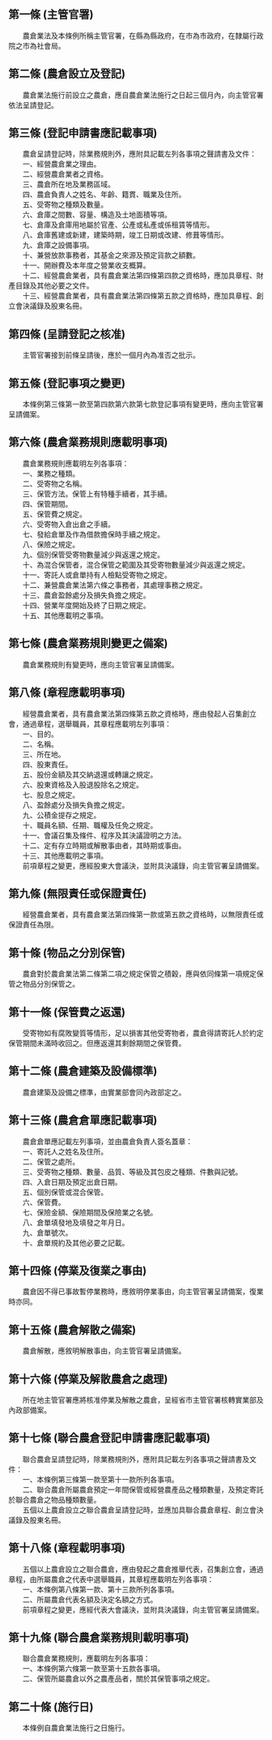 第一條 (主管官署)
-----------------
　　農倉業法及本條例所稱主管官署，在縣為縣政府，在市為市政府，在隸屬行政院之市為社會局。  


第二條 (農倉設立及登記)
-----------------------
　　農倉業法施行前設立之農倉，應自農倉業法施行之日起三個月內，向主管官署依法呈請登記。  


第三條 (登記申請書應記載事項)
-----------------------------
　　農倉呈請登記時，除業務規則外，應附具記載左列各事項之聲請書及文件：  
　　一、經營農倉業之理由。  
　　二、經營農倉業者之資格。  
　　三、農倉所在地及業務區域。  
　　四、農倉負責人之姓名、年齡、籍貫、職業及住所。  
　　五、受寄物之種類及數量。  
　　六、倉庫之間數、容量、構造及土地面積等項。  
　　七、倉庫及倉庫用地屬於官產、公產或私產或係租賃等情形。  
　　八、倉庫舊建或新建，建築時期，竣工日期或改建、修葺等情形。  
　　九、倉庫之設備事項。  
　　十、兼營放款事務者，其基金之來源及預定貨款之額數。  
　　十一、開辦費及本年度之營業收支概算。  
　　十二、經營農倉業者，具有農倉業法第四條第四款之資格時，應加具章程、財產目錄及其他必要之文件。  
　　十三、經營農倉業者，具有農倉業法第四條第五款之資格時，應加具章程、創立會決議錄及股東名冊。  


第四條 (呈請登記之核准)
-----------------------
　　主管官署接到前條呈請後，應於一個月內為准否之批示。  


第五條 (登記事項之變更)
-----------------------
　　本條例第三條第一款至第四款第六款第七款登記事項有變更時，應向主管官署呈請備案。  


第六條 (農倉業務規則應載明事項)
-------------------------------
　　農倉業務規則應載明左列各事項：  
　　一、業務之種類。  
　　二、受寄物之名稱。  
　　三、保管方法。保管上有特種手續者，其手續。  
　　四、保管期間。  
　　五、保管費之規定。  
　　六、受寄物入倉出倉之手續。  
　　七、發給倉單及作為借款擔保時手續之規定。  
　　八、保險之規定。  
　　九、個別保管受寄物數量減少與返還之規定。  
　　十、為混合保管者，混合保管之範圍及其受寄物數量減少與返還之規定。  
　　十一、寄託人或倉單持有人檢點受寄物之規定。  
　　十二、兼營農倉業法第六條之事務者，其處理事務之規定。  
　　十三、農倉盈餘處分及損失負擔之規定。  
　　十四、營業年度開始及終了日期之規定。  
　　十五、其他應載明之事項。  


第七條 (農倉業務規則變更之備案)
-------------------------------
　　農倉業務規則有變更時，應向主管官署呈請備案。  


第八條 (章程應載明事項)
-----------------------
　　經營農倉業者，具有農倉業法第四條第五款之資格時，應由發起人召集創立會，通過章程，選舉職員，其章程應載明左列事項：  
　　一、目的。  
　　二、名稱。  
　　三、所在地。  
　　四、股東責任。  
　　五、股份金額及其交納退還或轉讓之規定。  
　　六、股東資格及入股退股除名之規定。  
　　七、股息之規定。  
　　八、盈餘處分及損失負擔之規定。  
　　九、公積金提存之規定。  
　　十、職員名額、任期、職權及任免之規定。  
　　十一、會議召集及條件、程序及其決議證明之方法。  
　　十二、定有存立時期或解散事由者，其時期或事由。  
　　十三、其他應載明之事項。  
　　前項章程之變更，應經股東大會議決，並附具決議錄，向主管官署呈請備案。  


第九條 (無限責任或保證責任)
---------------------------
　　經營農倉業者，具有農倉業法第四條第一款或第五款之資格時，以無限責任或保證責任為限。  


第十條 (物品之分別保管)
-----------------------
　　農倉對於農倉業法第二條第二項之規定保管之積穀，應與依同條第一項規定保管之物品分別保管之。  


第十一條 (保管費之返還)
-----------------------
　　受寄物如有腐敗變質等情形，足以損害其他受寄物者，農倉得請寄託人於約定保管期間未滿時收回之。但應返還其剩餘期間之保管費。  


第十二條 (農倉建築及設備標準)
-----------------------------
　　農倉建築及設備之標準，由實業部會同內政部定之。  


第十三條 (農倉倉單應記載事項)
-----------------------------
　　農倉倉單應記載左列事項，並由農倉負責人簽名蓋章：  
　　一、寄託人之姓名及住所。  
　　二、保管之處所。  
　　三、受寄物之種類、數量、品質、等級及其包皮之種類、件數與記號。  
　　四、入倉日期及預定出倉日期。  
　　五、個別保管或混合保管。  
　　六、保管費。  
　　七、保險金額、保險期間及保險業之名號。  
　　八、倉單填發地及填發之年月日。  
　　九、倉單號次。  
　　十、倉單規約及其他必要之記載。  


第十四條 (停業及復業之事由)
---------------------------
　　農倉因不得已事故暫停業務時，應敘明停業事由，向主管官署呈請備案，復業時亦同。  


第十五條 (農倉解散之備案)
-------------------------
　　農倉解散，應敘明解散事由，向主管官署呈請備案。  


第十六條 (停業及解散農倉之處理)
-------------------------------
　　所在地主管官署應將核准停業及解散之農倉，呈經省市主管官署核轉實業部及內政部備案。  


第十七條 (聯合農倉登記申請書應記載事項)
---------------------------------------
　　聯合農倉呈請登記時，除業務規則外，應附具記載左列各事項之聲請書及文件：  
　　一、本條例第三條第一款至第十一款所列各事項。  
　　二、聯合農倉所屬農倉預定一年間保管或經營農產品之種類數量，及預定寄託於聯合農倉之物品種類數量。  
　　五個以上農倉設立之聯合農倉呈請登記時，並應加具聯合農倉章程、創立會決議錄及股東名冊。  


第十八條 (章程載明事項)
-----------------------
　　五個以上農倉設立之聯合農倉，應由發起之農倉推舉代表，召集創立會，通過章程，由所屬農倉之代表中選舉職員，其章程應載明左列各事項：  
　　一、本條例第八條第一款、第十三款所列各事項。  
　　二、所屬農倉代表名額及決定名額之方式。  
　　前項章程之變更，應經代表大會議決，並附具決議錄，向主管官署呈請備案。  


第十九條 (聯合農倉業務規則載明事項)
-----------------------------------
　　聯合農倉業務規則，應載明左列各事項：  
　　一、本條例第六條第一款至第十五款各事項。  
　　二、保管所屬農倉以外之農產品者，關於其保管事項之規定。  


第二十條 (施行日)
-----------------
　　本條例自農倉業法施行之日施行。